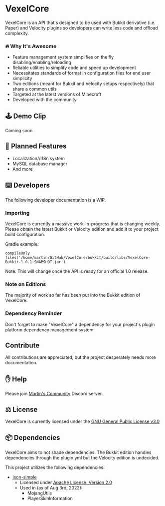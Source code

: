 # VexelCore
VexelCore is an API that's designed to be used with Bukkit derivative (i.e. Paper) and Velocity plugins so developers can write less code and offload complexity.

### 🔥 Why It's Awesome
- Feature management system simplifies on the fly disabling/enabling/reloading
- Reliable utilities to simplify code and speed up development
- Necessitates standards of format in configuration files for end user simplicity
- Two editions (meant for Bukkit and Velocity setups respectively) that share a common utils
- Targeted at the latest versions of Minecraft
- Developed with the community

## 🕹 ️Demo Clip
Coming soon

## 📝 Planned Features
- Localization//i18n system
- MySQL database manager
- And more

## ⌨️ Developers
The following developer documentation is a WIP.

### Importing
VexelCore is currently a massive work-in-progress that is changing weekly.
Please obtain the latest Bukkit or Velocity edition and add it to your project build configuration.

Gradle example:

`compileOnly files('/home/martin/GitHub/VexelCore/bukkit/build/libs/VexelCore-Bukkit-1.0.1-SNAPSHOT.jar')`

Note: This will change once the API is ready for an official 1.0 release.

### Note on Editions
The majority of work so far has been put into the Bukkit edition of VexelCore.

### Dependency Reminder
Don't forget to make "VexelCore" a dependency for your project's plugin platform dependency management system.

## Contribute
All contributions are appreciated, but the project desperately needs more documentation.

## ✋ Help
Please join [Martin's Community](https://discord.gg/QW2m6bYG4S) Discord server.

## ⚖️ License
VexelCore is currently licensed under the [GNU General Public License v3.0](https://www.gnu.org/licenses/gpl-3.0.en.html)

## 📦 Dependencies
VexelCore aims to not shade dependencies. The Bukkit edition handles dependencies through the plugin.yml but the Velocity edition is undecided.

This project utilizes the following dependencies:
- [json-simple](https://github.com/fangyidong/json-simple)
  - Licensed under [Apache License, Version 2.0](https://www.apache.org/licenses/LICENSE-2.0)
  - Used in (as of Aug 3rd, 2022):
    - MojangUtils
    - PlayerSkinInformation